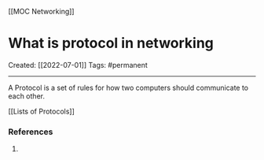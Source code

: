 [[MOC Networking]]

# What is protocol in networking
Created:  [[2022-07-01]]
Tags: #permanent 

---
A Protocol is a set of rules for how two computers should communicate to each other. 

[[Lists of Protocols]]








### References
1. 